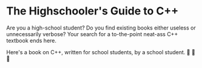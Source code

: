# The Highschooler's Guide to C++

Are you a high-school student? Do you find existing books either useless or unnecessarily verbose?
Your search for a to-the-point neat-ass C++ textbook ends here.

Here's a book on C++, written for school students, by a school student. :no_entry_sign: :rocket: :microscope:
